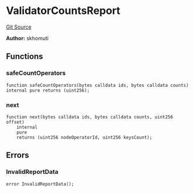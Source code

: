 # ValidatorCountsReport
[Git Source](https://github.com/lidofinance/community-staking-module/blob/5d5ee8e87614e268bb3181747a86b3f5fe7a75e2/src/lib/ValidatorCountsReport.sol)

**Author:**
skhomuti


## Functions
### safeCountOperators


```solidity
function safeCountOperators(bytes calldata ids, bytes calldata counts) internal pure returns (uint256);
```

### next


```solidity
function next(bytes calldata ids, bytes calldata counts, uint256 offset)
    internal
    pure
    returns (uint256 nodeOperatorId, uint256 keysCount);
```

## Errors
### InvalidReportData

```solidity
error InvalidReportData();
```

